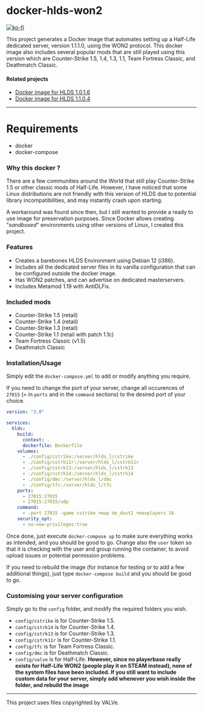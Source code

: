 # docker-hlds-won2

[![ko-fi](https://ko-fi.com/img/githubbutton_sm.svg)](https://ko-fi.com/P5P27UZHV)

This project generates a Docker image that automates setting up a Half-Life dedicated server, version 1.1.1.0, using the WON2 protocol. This docker image also includes several popular mods that are still played using this version which are Counter-Strike 1.5, 1.4, 1.3, 1.1, Team Fortress Classic, and Deathmatch Classic.

#### Related projects
- [Docker image for HLDS 1.0.1.6](https://github.com/Ch0wW/docker-hlds-won2-1016)
- [Docker image for HLDS 1.1.0.4](https://github.com/Ch0wW/docker-hlds-won2-1104)

---------------------

# Requirements
- docker
- docker-compose

### Why this docker ?

There are a few communities around the World that still play Counter-Strike 1.5 or other classic mods of Half-Life. However, I have noticed that some Linux distributions are not friendly with this version of HLDS due to potential library incompatibilities, and may instantly crash upon starting.

A workaround was found since then, but I still wanted to provide a ready to use image for preservation purposes. Since Docker allows creating "*sandboxed*" environments using other versions of Linux, I created this project. 

### Features
* Creates a barebones HLDS Environment using Debian 12 (i386).
* Includes all the dedicated server files in its vanilla configuration that can be configured outside the docker image.
* Has WON2 patches, and can advertise on dedicated masterservers.
* Includes Metamod 1.19 with AntiDLFix.

### Included mods
- Counter-Strike 1.5 (retail)
- Counter-Strike 1.4 (retail)
- Counter-Strike 1.3 (retail)
- Counter-Strike 1.1 (retail with patch 1.1c)
- Team Fortress Classic (v1.5)
- Deathmatch Classic

### Installation/Usage

Simply edit the `docker-compose.yml` to add or modify anything you require.

If you need to change the port of your server, change all occurences of `27015` (= in `ports` and in the `command` sections) to the desired port of your choice.

```yml
version: "3.0"

services:
  hlds:
    build:
      context: .
      dockerfile: Dockerfile
    volumes:
      - ./config/cstrike:/server/hlds_l/cstrike 
      - ./config/cstrk11r:/server/hlds_l/cstrk11r
      - ./config/cstrk13:/server/hlds_l/cstrk13 
      - ./config/cstrk14:/server/hlds_l/cstrk14
      - ./config/dmc:/server/hlds_l/dmc 
      - ./config/tfc:/server/hlds_l/tfc
    ports:
      - 27015:27015
      - 27015:27015/udp
    command:
      - -port 27015 -game cstrike +map de_dust2 +maxplayers 16
    security_opt:
      - no-new-privileges:true
```

Once done, just execute `docker-compose up` to make sure everything works as intended, and you should be good to go. Change also the `user` token so that it is checking with the user and group running the container, to avoid upload issues or potential permission problems.

If you need to rebuild the image (for instance for testing or to add a few additional things), just type `docker-compose build` and you should be good to go.

### Customising your server configuration

Simply go to the `config` folder, and modify the required folders you wish.

- `config/cstrike` is for Counter-Strike 1.5.
- `config/cstrk14` is for Counter-Strike 1.4.
- `config/cstrk13` is for Counter-Strike 1.3.
- `config/cstrk11r` is for Counter-Strike 1.1.
- `config/tfc` is for Team Fortress Classic. 
- `config/dmc` is for Deathmatch Classic. 
- `config/valve` is for Half-Life. **However, since no playerbase really exists for Half-Life WON2 (people play it on STEAM instead), none of the system files have been included. If you still want to include custom data for your server, simply add whenever you wish inside the folder, and rebuild the image** 

-----------

This project uses files copyrighted by VALVe. 